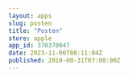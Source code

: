 ```yaml
---
layout: apps
slug: posten
title: "Posten"
store: apple
app_id: 370370047
date: 2023-11-06T08:11:04Z
published: 2010-08-31T07:00:00Z
---
```

